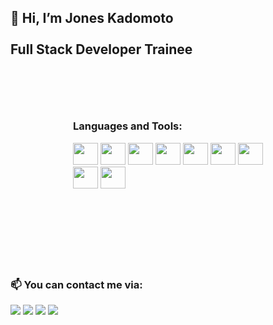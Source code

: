 
 
<h2>👋 Hi, I’m Jones Kadomoto
 <br />
 <br />
Full Stack Developer Trainee
</h2>
 
<div style="margin: 100px;">
 <h3> Languages and Tools: </h3>
<img src="https://cdn.jsdelivr.net/gh/devicons/devicon/icons/git/git-original.svg" width="40px" height="35px" />
<img src="https://cdn.jsdelivr.net/gh/devicons/devicon/icons/css3/css3-original.svg" width="40px" height="35px" />          
<img src="https://cdn.jsdelivr.net/gh/devicons/devicon/icons/html5/html5-original.svg" width="40px" height="35px"  />
<img src="https://cdn.jsdelivr.net/gh/devicons/devicon/icons/javascript/javascript-original.svg" width="40px" height="35px"  /> 
<img src="https://cdn.jsdelivr.net/gh/devicons/devicon/icons/typescript/typescript-original.svg" width="40px" height="35px" />
<img src="https://cdn.jsdelivr.net/gh/devicons/devicon/icons/nodejs/nodejs-plain-wordmark.svg" width="40px" height="35px"/>
<img src="https://cdn.jsdelivr.net/gh/devicons/devicon/icons/react/react-original.svg" width="40px" height="35px"/>
<img src="https://cdn.jsdelivr.net/gh/devicons/devicon/icons/mongodb/mongodb-original.svg" width="40px" height="35px" /> 
<img src="https://cdn.jsdelivr.net/gh/devicons/devicon/icons/github/github-original.svg"  width="40px" height="35px"/>
</div>
<br />
 
<h3>📫 You can contact me via:</h3>
 
<a href="https://instagram.com/jonesseiji" target="_blank"><img src="https://img.shields.io/badge/-Instagram-%23E4405F?style=for-the-badge&logo=instagram&logoColor=white" target="_blank"></a>
<a href="https://www.linkedin.com/in/jones-seiji-kadomoto-bezerra-165864180/" target="_blank"><img src="https://img.shields.io/badge/-LinkedIn-%230077B5?style=for-the-badge&logo=linkedin&logoColor=white"  target="_blank"></a>
<a href = "mailto:jonesseiji@gmail.com"><img src="https://img.shields.io/badge/Gmail-D14836?style=for-the-badge&logo=gmail&logoColor=white" target="_blank"></a>
<a href = "mailto:jonesseiji@outlook.com"  target="_blank"><img src="https://img.shields.io/badge/Outlook-0078d4?style=for-the-badge&logo=microsoft-outlook&logoColor=white"  target="_blank"></a>
<br />
 

  <!---
joneskadomoto-sbt/joneskadomoto-sbt is a ✨ special ✨ repository because its `README.md` (this file) appears on your GitHub profile.
You can click the Preview link to take a look at your changes.
--->
